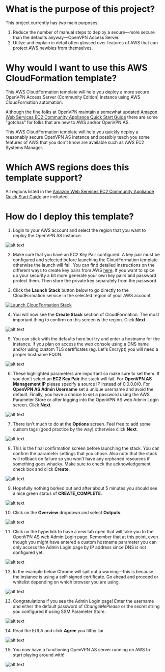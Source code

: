 # What is the purpose of this project?

This project currently has two main purposes:

1. Reduce the number of manual steps to deploy a secure&mdash;more secure than the defaults anyway&mdash;OpenVPN Access Server.
2. Utilize and explain in detail often glossed over features of AWS that can protect AWS newbies from themselves. 

# Why would I want to use this AWS CloudFormation template?

This AWS CloudFormation template will help you deploy a more secure OpenVPN Access Server (Community Edition) instance using AWS CloudFormation automation.

Although the fine folks at OpenVPN maintain a somewhat updated [Amazon Web Services EC2 Community Appliance Quick Start Guide](https://docs.openvpn.net/how-to-tutorialsguides/virtual-platforms/amazon-ec2-appliance-ami-quick-start-guide/) there are some "gotchas" for folks that are new to AWS and/or OpenVPN AS.

This AWS CloudFormation template will help you quickly deploy a reasonably secure OpenVPN AS instance and possibly teach you some features of AWS that you don't know are available such as AWS EC2 Systems Manager.

# Which AWS regions does this template support?

All regions listed in the [Amazon Web Services EC2 Community Appliance Quick Start Guide](https://docs.openvpn.net/how-to-tutorialsguides/virtual-platforms/amazon-ec2-appliance-ami-quick-start-guide/) are included.

# How do I deploy this template?

1. Login to your AWS account and select the region that you want to deploy the OpenVPN AS instance.

![alt text](https://github.com/virtualjj/automated-openvpnas/blob/master/images/readme/automated-openvpnas-readme-login-oregon.jpg "Example logging into AWS console and selecting a region.")

2. Make sure that you have an EC2 Key Pair configured. A key pair must be configured and selected before launching the CloudFormation template otherwise the launch will fail. You can find detailed instructions on the different ways to create key pairs from AWS [here](http://docs.aws.amazon.com/AWSEC2/latest/UserGuide/ec2-key-pairs.html). If you want to spice up your security a bit more generate your own key pairs and password protect them. Then store the private key separately from the password.

3. Click the **Launch Stack** button below to go directly to the CloudFormation service in the selected region of your AWS account.

[![Launch CloudFormation Stack](https://s3.amazonaws.com/cloudformation-examples/cloudformation-launch-stack.png
)](https://console.aws.amazon.com/cloudformation/home?region=us-west-2#/stacks/new?stackName=openvpnas&templateURL=https://s3-us-west-2.amazonaws.com/github.automated-openvpnas/automate-openvpnas.yml)

4. You will now see the **Create Stack** section of CloudFormation. The most important thing to confirm on this screen is the region. Click **Next**.

![alt text](https://github.com/virtualjj/automated-openvpnas/blob/master/images/readme/automated-openvpnas-readme-create-stack.jpg "Create Stack in CloudFormation")

5. You can stick with the defaults here but try and enter a hostname for the instance. If you plan on access the web console using a DNS name and/or using custom TLS certificates (eg. Let's Encrypt) you will need a proper hostname FQDN.

![alt text](https://github.com/virtualjj/automated-openvpnas/blob/master/images/readme/automated-openvpnas-readme-specify-details-p1.jpg "Specify details - Part 1")

6. These highlighted parameters are important so make sure to set them. If you don't select an **EC2 Key Pair** the stack will fail. For **OpenVPN AS Management IP** please specify a source IP instead of 0.0.0.0/0. For **OpenVPN AS Admin Username** set a unique username and avoid the default. Finally, you have a choice to set a password using the AWS Parameter Store or after logging into the OpenVPN AS web Admin Login screen. Click **Next**.

![alt text](https://github.com/virtualjj/automated-openvpnas/blob/master/images/readme/automated-openvpnas-readme-specify-details-p2.jpg "Specify details - Part 2")

7. There isn't much to do at the **Options** screen. Feel free to add some custom tags (good practice by the way) otherwise click **Next**.

![alt text](https://github.com/virtualjj/automated-openvpnas/blob/master/images/readme/automated-openvpnas-readme-create-stack-options.jpg "Create Stack Options")

8. This is the final confirmation screen before launching the stack. You can confirm the parameter settings that you chose. Also note that the stack will rollback on failure so you won't have any orphaned resources if something goes whacky. Make sure to check the acknowledgement check box and click **Create**.

![alt text](https://github.com/virtualjj/automated-openvpnas/blob/master/images/readme/automated-openvpnas-readme-create-stack-final.jpg "Create Stack - Create")

9. Hopefully nothing borked out and after about 5 minutes you should see a nice green status of **CREATE_COMPLETE**.

![alt text](https://github.com/virtualjj/automated-openvpnas/blob/master/images/readme/automated-openvpnas-readme-create-complete.jpg "Create Stack - Complete")

10. Click on the **Overview** dropdown and select **Outputs**.

![alt text](https://github.com/virtualjj/automated-openvpnas/blob/master/images/readme/automated-openvpnas-readme-stack-outputs.jpg "Get Stack Outputs")

11. Click on the hyperlink to have a new tab open that will take you to the OpenVPN AS web Admin Login page. Remember that at this point, even though you might have entered a custom hostname parameter you can only access the Admin Login page by IP address since DNS is not configured yet. 

![alt text](https://github.com/virtualjj/automated-openvpnas/blob/master/images/readme/automated-openvpnas-readme-stack-outputs-login-url.jpg "Get Web Admin Login URL")

12. In the example below Chrome will spit out a warning&mdash;this is because the instance is using a self-signed certificate. Go ahead and proceed or whitelist depending on which browser you are using.

![alt text](https://github.com/virtualjj/automated-openvpnas/blob/master/images/readme/automated-openvpnas-readme-connection-not-private.jpg "Get Your Connection Is Not Private Example")

13. Congratulations if you see the Admin Login page! Enter the username and either the default password of *ChangeMePlease* or the secret string you configured if using SSM Parameter Store.

![alt text](https://github.com/virtualjj/automated-openvpnas/blob/master/images/readme/automated-openvpnas-readme-admin-login.jpg "OpenVPN AS Admin Login")

14. Read the EULA and click **Agree** you filthy liar. 

![alt text](https://github.com/virtualjj/automated-openvpnas/blob/master/images/readme/automated-openvpnas-readme-eula-agree.jpg "OpenVPN AS EULA")

15. You now have a functioning OpenVPN AS server running on AWS to start playing around with!

![alt text](https://github.com/virtualjj/automated-openvpnas/blob/master/images/readme/automated-openvpnas-readme-login-success.jpg "OpenVPN AS Successful Login")



